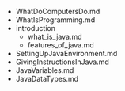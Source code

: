 - WhatDoComputersDo.md
- WhatIsProgramming.md
- introduction
	- what_is_java.md
	- features_of_java.md
- SettingUpJavaEnvironment.md
- GivingInstructionsInJava.md
- JavaVariables.md
- JavaDataTypes.md
